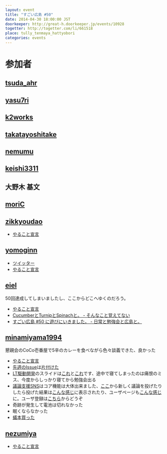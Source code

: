 ```yaml
---
layout: event
title: "すごい広島 #50"
date: 2014-04-30 18:00:00 JST
doorkeeper: http://great-h.doorkeeper.jp/events/10928
togetter: http://togetter.com/li/661518
place: tully_tenmaya_hattyobori
categories: events
---
```


# 参加者


## [tsuda_ahr](http://twitter.com/tsuda_ahr)


## [yasu7ri](https://www.facebook.com/yasu7ri)


## [k2works](https://github.com/k2works)


## [takatayoshitake](http://twitter.com/takatayoshitake)


## [nemumu](https://github.com/nemumu)


## [keishi3311](https://github.com/keishi3311)


## 大野木 基文


## [moriC](https://github.com/moriC)


## [zikkyoudao](https://github.com/OtaniTakeshi)

* [やること宣言](https://github.com/great-h/great-h.github.io/issues/860)


## [yomoginn](https://github.com/yomoginn)

* [ツイッター](https://twitter.com/moriyomogi)
* [やること宣言](https://github.com/great-h/great-h.github.io/issues/862)


## [eiel](http://eiel.info/)

50回達成してしまいましたし、ここからどこへゆくのだろう。

* [やること宣言](https://github.com/great-h/great-h.github.io/issues/855)
* [CucumberとTurnipとSpinachと。 - そんなこと覚えてない](http://blog.eiel.info/blog/2014/05/01/cucumber-turnip-spinach/)
* [すごい広島 #50 に遊びにいきました。 - 日常と勉強会と広島と。](http://eielh-life.tumblr.com/post/84331752008/50)


## [minamiyama1994](https://github.com/minamiyama1994)

懇親会のCoCo壱番屋で5辛のカレーを食べながら色々談義できた、良かった

* [やること宣言](https://github.com/great-h/great-h.github.io/issues/851)
* [先週のIssue](https://github.com/great-h/great-h.github.io/issues/838)は[片付けた](https://github.com/great-h/great-h.github.io/pull/856)
* [LT駆動開発](https://github.com/LTDD/Sessions/wiki/LT%E9%A7%86%E5%8B%95%E9%96%8B%E7%99%BA03)のスライドは[これ](http://www.slideshare.net/masakazuminamiyama/lt03-34229273)と[これ](http://www.slideshare.net/masakazuminamiyama/lt03-fizz-buzz)です、途中で寝てしまったのは痛恨のミス、今度からしっかり寝てから勉強会出る
* [議論支援SNS](http://b-world.org/dss)はコア機能は大体出来ました、[ここ](http://b-world.org/dss/post)から新しく議論を投げたりしたら投げた結果は[こんな感じ](http://b-world.org/dss/discussion/minamiyama1994/2)に表示されたり、ユーザページも[こんな感じ](http://b-world.org/dss/user/1)に。ユーザ登録は[こちら](http://b-world.org/dss/create)からどうぞ
* 奇跡が発生して電池は切れなかった
* 眠くならなかった
* [蟻本買った](https://twitter.com/minamiyama1994/status/461474529131233280)


## [nezumiya](https://github.com/nezumiya)

* [やること宣言](https://github.com/great-h/great-h.github.io/issues/859)
